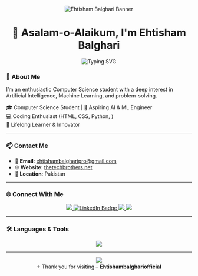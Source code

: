 <!-- GitHub Profile Banner -->
<p align="center">
  <img src="https://capsule-render.vercel.app/api?type=waving&color=0E6EB8&height=200&section=header&text=Ehtisham%20Balghari&fontSize=40&fontColor=ffffff" alt="Ehtisham Balghari Banner"/>
</p>

<h1 align="center">👋 Asalam-o-Alaikum, I'm Ehtisham Balghari</h1>

<p align="center">
  <img src="https://readme-typing-svg.herokuapp.com?font=Fira+Code&weight=700&size=22&duration=4000&pause=1000&center=true&width=500&lines=Computer+Science+Student;Aspiring+AI+%26+ML+Engineer;Coding+%26+Tech+Enthusiast;Passionate+Learner" alt="Typing SVG" />
</p>

### 🌟 About Me


I’m an enthusiastic Computer Science student with a deep interest in Artificial Intelligence, Machine Learning, and problem-solving.

🎓 Computer Science Student | 🤖 Aspiring AI & ML Engineer  
💻 Coding Enthusiast (HTML, CSS, Python, )   
🧠 Lifelong Learner & Innovator  
</p>


---

### 📫 Contact Me

- 📧 **Email**: [ehtishambalgharipro@gmail.com](mailto:ehtishambalgharipro@gmail.com)  
- 🌐 **Website**: [thetechbrothers.net](https://thetechbrothers.net)  
- 📍 **Location**: Pakistan  

---

### 🌐 Connect With Me

<p align="center">
  <a href="https://github.com/ehtishambalghari">
    <img src="https://img.shields.io/badge/GitHub-171515?style=for-the-badge&logo=github&logoColor=white" />
  </a>
  <a href="https://www.linkedin.com/in/ehtishambalghari" target="_blank">
  <img src="https://img.shields.io/badge/LinkedIn-blue?style=for-the-badge&logo=linkedin&logoColor=white" alt="LinkedIn Badge"/>
  </a>
  <!--a href="https://www.youtube.com/channel/UCzvRaprYPhvAplMK36Gu0kw">
    <img src="https://img.shields.io/badge/YouTube-FF0000?style=for-the-badge&logo=youtube&logoColor=white" />
  </a-->
  <a href="https://www.instagram.com/axif_taj">
    <img src="https://img.shields.io/badge/Instagram-E4405F?style=for-the-badge&logo=instagram&logoColor=white" />
  </a>
  <a href="https://fb.com/aaxiftaj">
    <img src="https://img.shields.io/badge/Facebook-1877F2?style=for-the-badge&logo=facebook&logoColor=white" />
  </a>
  <!--a href="https://twitter.com/axiftaj">
    <img src="https://img.shields.io/badge/Twitter-1DA1F2?style=for-the-badge&logo=twitter&logoColor=white" />
</a-->
</p>

---

### 🛠️ Languages & Tools

<p align="center">
  <img src="https://skillicons.dev/icons?i=html,css,python,flutter,dart,firebase,git,github,postman,figma,xd,vscode&perline=7" />
</p>

---


<p align="center">
  <img src="https://capsule-render.vercel.app/api?type=waving&color=0E6EB8&height=120&section=footer"/>
  <br>
  ⭐️ Thank you for visiting – <strong>Ehtishambalghariofficial</strong>
</p>
